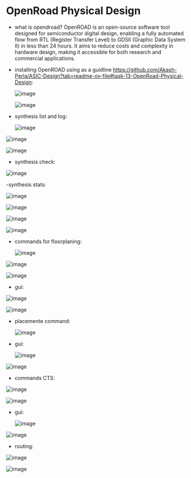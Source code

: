 # OpenRoad Physical Design

- what is opendroad?
  OpenROAD is an open-source software tool designed for semiconductor digital design, enabling a fully automated flow from RTL (Register Transfer Level) to GDSII (Graphic Data System II) in less than 24 hours.
  It aims to reduce costs and complexity in hardware design, making it accessible for both research and commercial applications.

- installing OpenROAD using as a guidline https://github.com/Akash-Perla/ASIC-Design?tab=readme-ov-file#task-13-OpenRoad-Physical-Design:

  ![image](https://github.com/user-attachments/assets/8b508b3d-06b2-4fca-b8c5-0888b550f229)

  ![image](https://github.com/user-attachments/assets/a765b1dc-8967-4be3-be9a-ed9b52ab1b1d)

- synthesis list and log:

  ![image](https://github.com/user-attachments/assets/73eb3cdc-2e1e-434e-aac0-93ad8ab75d29)

![image](https://github.com/user-attachments/assets/e630bace-9b97-416a-8b39-e445e8be0c99)

![image](https://github.com/user-attachments/assets/1607a483-678a-4cf5-9e6d-9a85c433c0df)

- synthesis check:

![image](https://github.com/user-attachments/assets/6c689a9d-918e-418c-acc7-6442403cea16)

-synthesis stats:

![image](https://github.com/user-attachments/assets/459cb996-5630-4b2f-82ef-836b6e484316)

![image](https://github.com/user-attachments/assets/c2a689b5-7ed5-435b-8928-5702ffb7d6ad)

![image](https://github.com/user-attachments/assets/1d97eaf6-e714-48f3-a4c8-72f644d61486)

![image](https://github.com/user-attachments/assets/dffc7d26-911c-41a2-a4bc-cce21a9ec2f5)

- commands for floorplaning:

  ![image](https://github.com/user-attachments/assets/2917db6a-8292-4cfa-93b7-a9cccad0d012)

![image](https://github.com/user-attachments/assets/4d2ce4db-ee0c-4da9-83d1-4b5438f1e13f)

![image](https://github.com/user-attachments/assets/2dc85399-2ada-450b-be52-183ee4001e31)

- gui:

![image](https://github.com/user-attachments/assets/f4ff8531-7a3d-4a48-8a1a-2d8327e577b7)

![image](https://github.com/user-attachments/assets/cc63b963-c22c-46b3-94a5-c097b8cbcde4)

- placemente command:

  ![image](https://github.com/user-attachments/assets/2a7c01d1-efce-4c5b-a258-977ab3d312e1)

- gui:

  ![image](https://github.com/user-attachments/assets/56759529-5e96-402b-a364-7f7b655725d1)

![image](https://github.com/user-attachments/assets/c690aaf6-28b9-4353-a8ea-fb14e79d0eea)

- commands CTS:

![image](https://github.com/user-attachments/assets/de3cd2d2-0647-48b9-a247-26c038a5c30e)

![image](https://github.com/user-attachments/assets/9e48cd4b-00bb-4f51-8b11-4a64222cf6b6)

- gui:

  ![image](https://github.com/user-attachments/assets/1f8a2c05-aaaa-434e-88af-98f89fd04e2b)

![image](https://github.com/user-attachments/assets/cbc83d78-51b7-4196-95b5-53d4f9b469b1)

- routing:

![image](https://github.com/user-attachments/assets/f8c85351-b814-4c39-960a-75977429f8ee)

![image](https://github.com/user-attachments/assets/00b1f6c9-09b4-436c-9abc-05575d525520)
